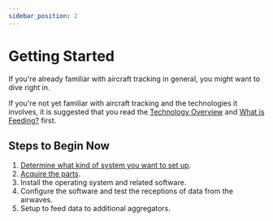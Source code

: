 ```yaml
---
sidebar_position: 2
---
```


# Getting Started

If you're already familiar with aircraft tracking in general, you might want to dive right in.

If you're not yet familiar with aircraft tracking and the technologies it involves, it is suggested that you read the [Technology Overview](/docs/technology/overview) and [What is Feeding?](/docs/feeding/what) first.

## Steps to Begin Now

1. [Determine what kind of system you want to set up](/docs/technology/receiver-systems).
2. [Acquire the parts](/docs/hardware).
3. Install the operating system and related software.
4. Configure the software and test the receptions of data from the airwaves.
5. Setup to feed data to additional aggregators.
